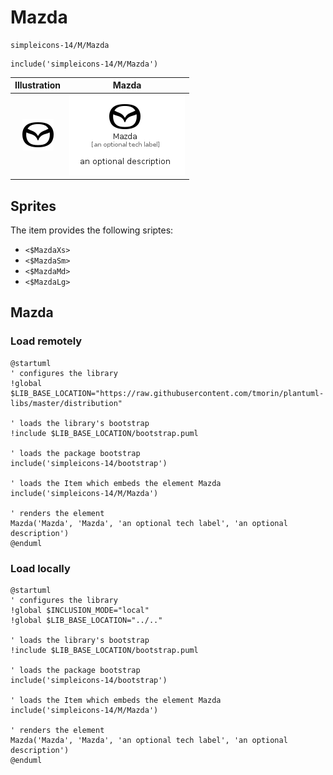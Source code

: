 # Mazda


```text
simpleicons-14/M/Mazda
```

```text
include('simpleicons-14/M/Mazda')
```



| Illustration | Mazda |
| :---: | :---: |
| ![illustration for Illustration](../../simpleicons-14/M/Mazda.png) | ![illustration for Mazda](../../simpleicons-14/M/Mazda.Local.png) |



## Sprites
The item provides the following sriptes:

- `<$MazdaXs>`
- `<$MazdaSm>`
- `<$MazdaMd>`
- `<$MazdaLg>`





## Mazda

### Load remotely
```plantuml
@startuml
' configures the library
!global $LIB_BASE_LOCATION="https://raw.githubusercontent.com/tmorin/plantuml-libs/master/distribution"

' loads the library's bootstrap
!include $LIB_BASE_LOCATION/bootstrap.puml

' loads the package bootstrap
include('simpleicons-14/bootstrap')

' loads the Item which embeds the element Mazda
include('simpleicons-14/M/Mazda')

' renders the element
Mazda('Mazda', 'Mazda', 'an optional tech label', 'an optional description')
@enduml
```

### Load locally
```plantuml
@startuml
' configures the library
!global $INCLUSION_MODE="local"
!global $LIB_BASE_LOCATION="../.."

' loads the library's bootstrap
!include $LIB_BASE_LOCATION/bootstrap.puml

' loads the package bootstrap
include('simpleicons-14/bootstrap')

' loads the Item which embeds the element Mazda
include('simpleicons-14/M/Mazda')

' renders the element
Mazda('Mazda', 'Mazda', 'an optional tech label', 'an optional description')
@enduml
```

